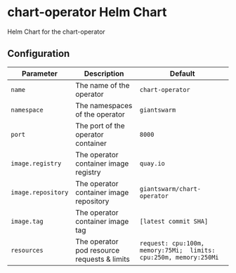 # chart-operator Helm Chart
Helm Chart for the chart-operator

## Configuration

| Parameter          | Description                                 | Default                                                           |
|--------------------|---------------------------------------------|-------------------------------------------------------------------|
| `name`             | The name of the operator                    | `chart-operator`                                                  |
| `namespace`        | The namespaces of the operator              | `giantswarm`                                                      |
| `port`             | The port of the operator container          | `8000`                                                            |
| `image.registry`   | The operator container image registry       | `quay.io`                                                         |
| `image.repository` | The operator container image repository     | `giantswarm/chart-operator`                                       |
| `image.tag`        | The operator container image tag            | `[latest commit SHA]`                                             |
| `resources`        | The operator pod resource requests & limits | `request: cpu:100m, memory:75Mi;  limits: cpu:250m, memory:250Mi` |
